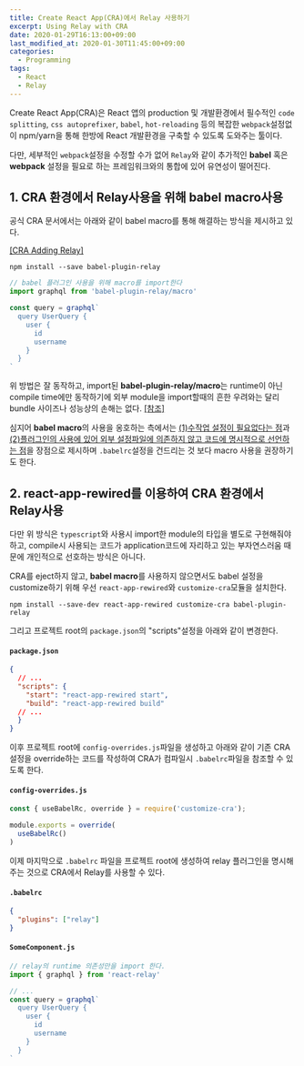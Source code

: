 ```yaml
---
title: Create React App(CRA)에서 Relay 사용하기
excerpt: Using Relay with CRA
date: 2020-01-29T16:13:00+09:00
last_modified_at: 2020-01-30T11:45:00+09:00
categories:
  - Programming
tags:
  - React
  - Relay
---
```


Create React App(CRA)은 React 앱의 production 및 개발환경에서 필수적인
`code splitting`, `css autoprefixer`, `babel`, `hot-reloading` 등의 복잡한
`webpack`설정없이 npm/yarn을 통해 한방에 React 개발환경을 구축할 수 있도록 도와주는 툴이다.

다만, 세부적인 `webpack`설정을 수정할 수가 없어 `Relay`와 같이 추가적인 **babel** 혹은
**webpack** 설정을 필요로 하는 프레임워크와의 통합에 있어 유연성이 떨어진다.

## 1. CRA 환경에서 Relay사용을 위해 babel macro사용

공식 CRA 문서에서는 아래와 같이 babel macro를 통해 해결하는 방식을 제시하고 있다.

[\[CRA Adding Relay\]](https://create-react-app.dev/docs/adding-relay/#!)

```shell
npm install --save babel-plugin-relay
```

```javascript
// babel 플러그인 사용을 위해 macro를 import한다
import graphql from 'babel-plugin-relay/macro'

const query = graphql`
  query UserQuery {
    user {
      id
      username
    }
  }
`
```

위 방법은 잘 동작하고, import된 **babel-plugin-relay/macro**는 runtime이 아닌
compile time에만 동작하기에 외부 module을 import할때의 흔한 우려와는 달리
bundle 사이즈나 성능상의 손해는 없다. [\[참조\]](https://www.jackfranklin.co.uk/blog/saving-manual-work-with-babel-macro/)

심지어 **babel macro**의 사용을 옹호하는 측에서는 <U>(1)수작업 설정이 필요없다는 점</U>과
<U>(2)플러그인의 사용에 있어 외부 설정파일에 의존하지 않고 코드에 명시적으로 선언하는 점</U>을
장점으로 제시하며 `.babelrc`설정을 건드리는 것 보다 macro 사용을 권장하기도 한다.

## 2. react-app-rewired를 이용하여 CRA 환경에서 Relay사용

다만 위 방식은 `typescript`와 사용시 import한 module의 타입을 별도로 구현해줘야 하고,
compile시 사용되는 코드가 application코드에 자리하고 있는 부자연스러움 때문에
개인적으로 선호하는 방식은 아니다.

CRA를 eject하지 않고, **babel macro**를 사용하지 않으면서도 babel 설정을
customize하기 위해 우선 `react-app-rewired`와 `customize-cra`모듈을 설치한다.

```shell
npm install --save-dev react-app-rewired customize-cra babel-plugin-relay
```

그리고 프로젝트 root의 `package.json`의 "scripts"설정을 아래와 같이 변경한다.

#### **`package.json`**

```json
{
  // ...
  "scripts": {
    "start": "react-app-rewired start",
    "build": "react-app-rewired build"
  // ...
  }
}
```

이후 프로젝트 root에 `config-overrides.js`파일을 생성하고 아래와 같이
기존 CRA설정을 override하는 코드를 작성하여 CRA가 컴파일시 `.babelrc`파일을
참조할 수 있도록 한다.

#### **`config-overrides.js`**

```javascript
const { useBabelRc, override } = require('customize-cra');

module.exports = override(
  useBabelRc()
)
```

이제 마지막으로 `.babelrc` 파일을 프로젝트 root에 생성하여 relay 플러그인을
명시해주는 것으로 CRA에서 Relay를 사용할 수 있다.

#### **`.babelrc`**

```json
{
  "plugins": ["relay"]
}
```

#### **`SomeComponent.js`**

```javascript
// relay의 runtime 의존성만을 import 한다.
import { graphql } from 'react-relay'

// ...
const query = graphql`
  query UserQuery {
    user {
      id
      username
    }
  }
`
```
